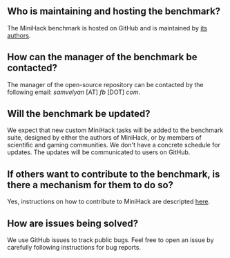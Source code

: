 ## Who is maintaining and hosting the benchmark?

The MiniHack benchmark is hosted on GitHub and is maintained by [its authors](./README.md#citation).

## How can the manager of the benchmark be contacted?

The manager of the open-source repository can be contacted by the following email: _samvelyan_ [AT] _fb_ [DOT] _com_.

## Will the benchmark be updated?

We expect that new custom MiniHack tasks will be added to the benchmark suite, designed by either the authors of MiniHack, or by members of scientific and gaming communities.
We don't have a concrete schedule for updates. The updates will be communicated to users on GitHub.

## If others want to contribute to the benchmark, is there a mechanism for them to do so?

Yes, instructions on how to contribute to MiniHack are descripted [here](./CONTRIBUTING.md).

## How are issues being solved?

We use GitHub issues to track public bugs. Feel free to open an issue by carefully following instructions for bug reports.

